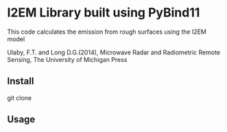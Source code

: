 # I2EM Library built using PyBind11

This code calculates the emission from rough surfaces using the I2EM model          

Ulaby, F.T. and Long D.G.(2014), Microwave Radar and Radiometric Remote Sensing, The University of Michigan Press  

## Install  
git clone 

## Usage  


